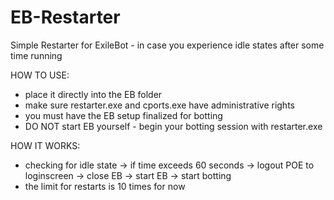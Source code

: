 # EB-Restarter
Simple Restarter for ExileBot - in case you experience idle states after some time running

HOW TO USE:
- place it directly into the EB folder
- make sure restarter.exe and cports.exe have administrative rights
- you must have the EB setup finalized for botting
- DO NOT start EB yourself - begin your botting session with restarter.exe

HOW IT WORKS:
- checking for idle state -> if time exceeds 60 seconds -> logout POE to loginscreen -> close EB -> start EB -> start botting
- the limit for restarts is 10 times for now
